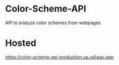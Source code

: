 # Color-Scheme-API
API to analyze color schemes from webpages
# Hosted
https://color-scheme-api-production.up.railway.app